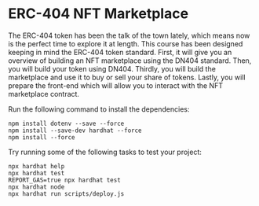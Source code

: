 # ERC-404 NFT Marketplace

The ERC-404 token has been the talk of the town lately, which means now is the perfect time to explore it at length. This course has been designed keeping in mind the ERC-404 token standard. First, it will give you an overview of building an NFT marketplace using the DN404 standard. Then, you will build your token using DN404. Thirdly, you will build the marketplace and use it to buy or sell your share of tokens. Lastly, you will prepare the front-end which will allow you to interact with the NFT marketplace contract.

Run the following command to install the dependencies:

```shell
npm install dotenv --save --force
npm install --save-dev hardhat --force
npm install --force
```

Try running some of the following tasks to test your project:

```shell
npx hardhat help
npx hardhat test
REPORT_GAS=true npx hardhat test
npx hardhat node
npx hardhat run scripts/deploy.js
```
